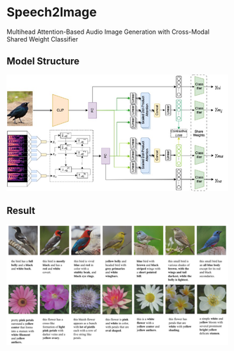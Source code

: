 # Speech2Image
Multihead Attention-Based Audio Image Generation with Cross-Modal Shared Weight Classifier


## Model Structure

![Model](https://github.com/ym-xu/Speech2Image/blob/main/imgs/model-f.jpg "Model")

## Result


![Result](https://github.com/ym-xu/Speech2Image/blob/main/imgs/example.jpg "Result")
